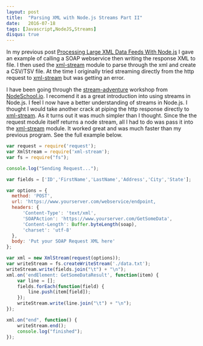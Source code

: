 ```yaml
---
layout: post
title:  "Parsing XML with Node.js Streams Part II"
date:   2016-07-18
tags: [Javascript,NodeJS,Streams]
disqus: true
---
```


In my previous post [Processing Large XML Data Feeds With Node.js](/javascript/2016/07/05/xml-to-csv-using-node-streams.html) I gave an example of calling a SOAP webservice then writing the response XML to file. I then used the [xml-stream] module to parse through the xml and create a CSV/TSV file. At the time I originally tried streaming directly from the http request to [xml-stream] but was getting an error.

I have been going through the [stream-adventure] workshop from [NodeSchool.io]. I recomend it as a great introduction into using streams in Node.js. I feel I now have a better understanding of streams in Node.js. I thought I would take another crack at piping the http response directly to [xml-stream]. As it turns out it was much simpler than I thought. Since the the request module itself returns a node stream, all I had to do was pass it into the [xml-stream] module. It worked great and was much faster than my previous program. See the full example below. 

```javascript
var request = require('request');
var XmlStream = require('xml-stream');
var fs = require("fs");

console.log("Sending Request...");

var fields = ['ID','FirstName','LastName','Address','City','State'];

var options = {
  method: 'POST',
  url: 'https://www.yourserver.com/webservice/endpoint,
  headers: {
      'Content-Type': 'text/xml',
      'SOAPAction': 'https://www.yourserver.com/GetSomeData',
      'Content-Length': Buffer.byteLength(soap),
      'charset': 'utf-8'
  },
  body: 'Put your SOAP Request XML here'
};

var xml = new XmlStream(request(options));
var writeStream = fs.createWriteStream('./data.txt');
writeStream.write(fields.join("\t") + "\n");
xml.on('endElement: GetSomeDataResult', function(item) {
	var line = [];
	fields.forEach(function(field) {
		line.push(item[field]);
	});
	writeStream.write(line.join("\t") + "\n");
});

xml.on("end", function() {
	writeStream.end();
	console.log("finished");
});
```


[NodeSchool.io]: http://nodeschool.io/
[stream-adventure]: https://github.com/substack/stream-adventure
[xml-stream]: 	https://github.com/assistunion/xml-stream